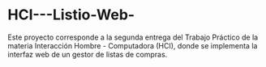 # HCI---Listio-Web-
Este proyecto corresponde a la segunda entrega del Trabajo Práctico de la materia Interacción Hombre - Computadora (HCI),  donde se implementa la interfaz web de un gestor de listas de compras.
